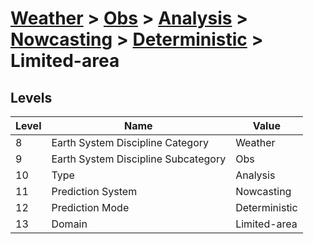 # [Weather](../../../../..) > [Obs](../../../..) > [Analysis](../../..) > [Nowcasting](../..) > [Deterministic](..) > Limited-area

## Levels

| Level | Name | Value |
|-----|-----|-----|
| 8 | Earth System Discipline Category | Weather |
| 9 | Earth System Discipline Subcategory | Obs |
| 10 | Type | Analysis |
| 11 | Prediction System | Nowcasting |
| 12 | Prediction Mode | Deterministic |
| 13 | Domain | Limited-area |
